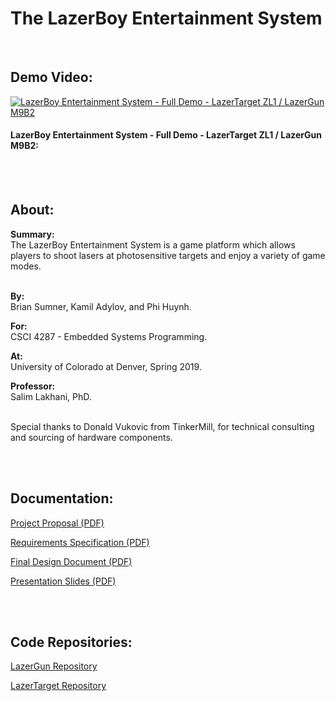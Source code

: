 # The LazerBoy Entertainment System
<br />

## Demo Video:
[![LazerBoy Entertainment System - Full Demo - LazerTarget ZL1 / LazerGun M9B2](https://img.youtube.com/vi/4LuswPReQVM/0.jpg)](https://www.youtube.com/watch?v=4LuswPReQVM "LazerBoy Entertainment System - Full Demo - LazerTarget ZL1 / LazerGun M9B2")
#### LazerBoy Entertainment System - Full Demo - LazerTarget ZL1 / LazerGun M9B2:


<br /><br />


## About:

**Summary:** <br />The LazerBoy Entertainment System is a game platform which allows players to shoot lasers at photosensitive targets and enjoy a variety of game modes.
<br /><br />

**By:** <br />Brian Sumner, Kamil Adylov, and Phi Huynh.
<br />

**For:** <br />CSCI 4287 - Embedded Systems Programming.

**At:** <br />University of Colorado at Denver, Spring 2019.

**Professor:** <br />Salim Lakhani, PhD.
<br /><br />

Special thanks to Donald Vukovic from TinkerMill, for technical consulting and sourcing of hardware components.

<br /><br />


## Documentation:

[Project Proposal (PDF)](https://github.com/lazerboy-entertainment-system/doc/blob/master/LazerBoy_01_Proposal.pdf)

[Requirements Specification (PDF)](https://github.com/lazerboy-entertainment-system/doc/blob/master/LazerBoy_02_Requirements_Specification.pdf)

[Final Design Document (PDF)](https://github.com/lazerboy-entertainment-system/doc/blob/master/LazerBoy_03_Final_Design_Document.pdf)

[Presentation Slides (PDF)](https://github.com/lazerboy-entertainment-system/doc/blob/master/LazerBoy_04_Presentation.pdf)


<br /><br />

## Code Repositories:

[LazerGun Repository](https://github.com/lazerboy-entertainment-system/LazerGun)

[LazerTarget Repository](https://github.com/lazerboy-entertainment-system/LazerTarget)

